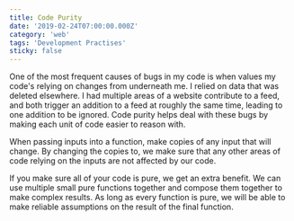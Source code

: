 ```yaml
---
title: Code Purity
date: '2019-02-24T07:00:00.000Z'
category: 'web'
tags: 'Development Practises'
sticky: false
---
```


One of the most frequent causes of bugs in my code is when values my code's relying on changes from underneath me.
I relied on data that was deleted elsewhere. I had multiple areas of a website contribute to a feed, and both
trigger an addition to a feed at roughly the same time, leading to one addition to be ignored.
Code purity helps deal with these bugs by making each unit of code easier to reason with.

When passing inputs into a function, make copies of any input that will change.
By changing the copies to, we make sure that any other areas of code relying on the
inputs are not affected by our code.

If you make sure all of your code is pure, we get an extra benefit. We can use multiple small
pure functions together and compose them together to make complex results. As long as every
function is pure, we will be able to make reliable assumptions on the result of the final function.

